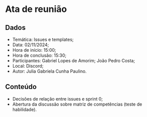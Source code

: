 # Ata de reunião
## Dados
- Temática: Issues e templates;
- Data: 02/11/2024;
- Hora de início: 15:00;
- Hora de conclusão: 15:30;
- Participantes: Gabriel Lopes de Amorim; João Pedro Costa;
- Local: Discord;
- Autor: Julia Gabriela Cunha Paulino.

## Conteúdo
- Decisões de relação entre issues e sprint 0;
- Abertura da discussão sobre matriz de competências (teste de habilidade).
